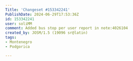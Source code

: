 ```yaml
---
Title: 'Changeset #153342241'
PublishDate: 2024-06-29T17:53:36Z
id: 153342241
user: soliMM
comment: Added bus stop per user report in note:4026104
created_by: JOSM/1.5 (19096 sr@latin)
tags:
- Montenegro
- Podgorica

---
```

